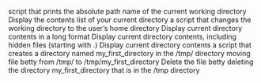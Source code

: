 script that prints the absolute path name of the current working directory
Display the contents list of your current directory
 a script that changes the working directory to the user’s home directory
Display current directory contents in a long format
Display current directory contents, including hidden files (starting with .)
Display current directory contents
a script that creates a directory named my_first_directory in the /tmp/ directory
moving  file betty from /tmp/ to /tmp/my_first_directory
Delete the file betty
deleting  the directory my_first_directory that is in the /tmp directory
